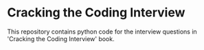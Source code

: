 # Cracking the Coding Interview

This repository contains python code for the interview questions in 'Cracking the Coding Interview' book.
